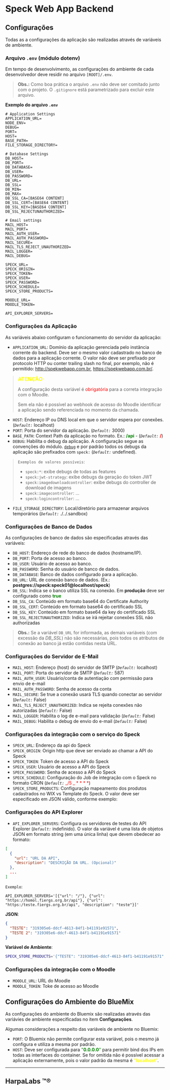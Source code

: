 # Speck Web App Backend

## Configurações

Todas as a configurações da aplicação são realizadas através de variáveis de ambiente.

### Arquivo **`.env`** (módulo **dotenv**)

Em tempo de desenvolvimento, as configurações do ambiente de cada desenvolvedor deve residir no arquivo `[ROOT]/.env`.

> **Obs.:** Como boa prática o arquivo `.env` não deve ser comitado junto com o projeto. O `.gitignore` está parametrizado para excluir este arquivo.

**Exemplo do arquivo `.env`**

```shell
# Application Settings
APPLICATION_URL=
NODE_ENV=
DEBUG=
PORT=
HOST=
BASE_PATH=
FILE_STORAGE_DIRECTORY=

# Database Settings
DB_HOST=
DB_PORT=
DB_DATABASE=
DB_USER=
DB_PASSWORD=
DB_URL=
DB_SSL=
DB_MIN=
DB_MAX=
DB_SSL_CA=[BASE64 CONTENT]
DB_SSL_CERT=[BASE64 CONTENT]
DB_SSL_KEY=[BASE64 CONTENT]
DB_SSL_REJECTUNAUTHORIZED=

# Email settings
MAIL_HOST=
MAIL_PORT=
MAIL_AUTH_USER=
MAIL_AUTH_PASSWORD=
MAIL_SECURE=
MAIL_TLS_REJECT_UNAUTHORIZED=
MAIL_LOGGER=
MAIL_DEBUG=

SPECK_URL=
SPECK_ORIGIN=
SPECK_TOKEN=
SPECK_USER=
SPECK_PASSWORD=
SPECK_SCHEDULE=
SPECK_STORE_PRODUCTS=

MOODLE_URL=
MOODLE_TOKEN=

API_EXPLORER_SERVERS=
```

### Configurações da Aplicação

As variáveis abaixo configuram o funcionamento do servidor da aplicação:

- `APPLICATION_URL`: Domínio da aplicação gerenciada pelo instância corrente do backend. Deve ser o mesmo valor cadastrado no banco de dados para a aplicação corrente. O valor não deve ser prefixado por protocolo HTTP ou conter trailing slash no final, por exemplo, não é permitido: http://spekwebapp.com.br, https://spekwebapp.com.br/.

> <span style="color: yellow; font-size: 16px; font-weight: 700">ATENÇÃO</span>
>
> A configuração desta variável é <span style="color: red">obrigatória</span> para a correta integração com o Moodle.
>
> Sem ela não é possível ao webhook de acesso do Moodle identificar a aplicação sendo referenciada no momento da chamada.

- `HOST`: Endereço IP ou DNS local em que o servidor espera por conexões. (_`Default:`_ localhost)
- `PORT`: Porta do servidor da aplicação. (_`Default:`_ 3000)
- `BASE_PATH`: Context Path da aplicação no formato. Ex.: <span style="color: green">**/api**</span> - (_`Default:`_ <span style="color: red">**/**</span>)
- `DEBUG`: Habilita o debug da aplicação. A configuração segue as convenções do módulo. [`debug`](https://www.npmjs.com/package/debug) e por padrão todos os debugs da aplicação são prefixados com `speck:` (_`Default:`_ undefined).

> `Exemplos de valores possíveis`:
>
> - `speck:*`: exibe debugs de todas as features
> - `speck:jwt-strategy`: exibe debugs da geração do token JWT
> - `speck:imagedownloadcontroller`: exibe debugs do controller de download de imagens
> - `speck:imagecontroller`: ...
> - `speck:logincontroller`: ...

- `FILE_STORAGE_DIRECTORY`: Local/diretório para armazenar arquivos temporários (_`Default:`_ ./../.sandbox)

### Configurações de Banco de Dados

As configurações de banco de dados são especificadas através das variáveis:

- `DB_HOST`: Endereço de rede do banco de dados (hostname/IP).
- `DB_PORT`: Porta de acesso ao banco.
- `DB_USER`: Usuário de acesso ao banco.
- `DB_PASSWORD`: Senha do usuário de banco de dados.
- `DB_DATABASE`: Banco de dados configurado para a aplicação.
- `DB_URL`: URL de conexão banco de dados. (Ex.: **postgres://speck:speck01@localhost/speck**)
- `DB_SSL`: Indica se o banco utiliza SSL na conexão. Em **produção** deve ser configurado como <span style="color:green">**true**</span>
- `DB_SSL_CA`: Conteúdo em formato base64 do Certificate Authority
- `DB_SSL_CERT`: Conteúdo em formato base64 do certificado SSL
- `DB_SSL_KEY`: Conteúdo em formato base64 da key do certificado SSL
- `DB_SSL_REJECTUNAUTHORIZED`: Indica se irá rejeitar conexões SSL não authorizadas

> **Obs.:** Se a variável `DB_URL` for informada, as demais variáveis (com excessão da _DB_SSL_) não são necessárias, pois todos os atributos de conexão ao banco já estão contidas nesta URL.

### Configurações do Servidor de E-Mail

- `MAIL_HOST`: Endereço (host) do servidor de SMTP (_`Default:`_ localhost)
- `MAIL_PORT`: Porta do servidor de SMTP (_`Default:`_ 587)
- `MAIL_AUTH_USER`: Usuário/conta de autentiação com permissão para envio de e-mail
- `MAIL_AUTH_PASSWORD`: Senha de acesso da conta
- `MAIL_SECURE`: Se true a conexão usará TLS quando conectar ao servidor (_`Default:`_ False)
- `MAIL_TLS_REJECT_UNAUTHORIZED`: Indica se rejeita conexões não autorizadas (_`Default:`_ False)
- `MAIL_LOGGER`: Habilita o log de e-mail para validação (_`Default:`_ False)
- `MAIL_DEBUG`: Habilita o debug de envio do e-mail (_`Default:`_ False)

### Configurações da integração com o serviço do Speck

- `SPECK_URL`: Endereço da api do Speck
- `SPECK_ORIGIN`: Origin http que deve ser enviado ao chamar a API do Speck
- `SPECK_TOKEN`: Token de acesso a API do Speck
- `SPECK_USER`: Usuário de acesso a API do Speck
- `SPECK_PASSWORD`: Senha de acesso a API do Speck
- `SPECK_SCHEDULE`: Configuração do Job de integração com o Speck no formato CRON (_`Default:`_ <span style="color: red">_/5 _ \* \* \* \*</span>)
- `SPECK_STORE_PRODUCTS`: Configuração mapeamento dos produtos cadastrados no WIX vs Template do Speck. O valor deve ser especificado em JSON válido, conforme exemplo:

### Configurações do API Explorer

- `API_EXPLORER_SERVERS`: Configura os servidores de testes do API Explorer (_`Default:`_ indefinido). O valor da variável é uma lista de objetos JSON em formato string (em uma única linha) que devem obedecer ao formato:

```json
[
  {
    "url": "URL DA API",
    "description": "DESCRIÇÃO DA URL. (Opcional)"
  },
  ...
]
```

`Exemplo`:

```env
API_EXPLORER_SERVERS='[{"url": "/"}, {"url": "https://homol.fiergs.org.br/api"}, {"url": "https:/teste.fiergs.org.br/api", "description": "teste"}]'
```

**JSON**:

```json
{
  "TESTE": "319305e6-ddcf-4613-84f1-b41191e91571",
  "TESTE 2": "319305e6-ddcf-4613-84f1-b41191e91571"
}
```

**Variável de Ambiente**:

```bash
SPECK_STORE_PRODUCTS='{"TESTE": "319305e6-ddcf-4613-84f1-b41191e91571", "TESTE 2": "319305e6-ddcf-4613-84f1-b41191e91571"}'
```

### Configurações da integração com o Moodle

- `MOODLE_URL`: URL do Moodle
- `MOODLE_TOKEN`: Toke de acesso ao Moodle

## Configurações do Ambiente do BlueMix

As configurações do ambiente do Bluemix são realizadas através das variávies de ambiente especificadas no item **Configurações**.

Algumas considerações a respeito das variáveis de ambiente no Bluemix:

- `PORT`: O Bluemix não permite configurar esta variável, pois o mesmo já configura e utiliza a mesma por padrão.
- `HOST`: Deve ser configurada para <span style="color: green">"**0.0.0.0**"</span> para permitir bind dos IPs em todas as interfaces do container. Se for omitida não é possível acessar a aplicação externamente, pois o valor padrão da mesma é <span style="color: yellow">"**localhost**"</span>.

---

## **HarpaLabs** &trade;&reg;

